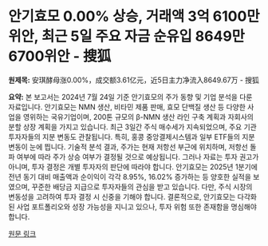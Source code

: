 # 안기효모 0.00% 상승, 거래액 3억 6100만 위안, 최근 5일 주요 자금 순유입 8649만 6700위안 - 搜狐

**원제목:** 安琪酵母涨0.00%，成交额3.61亿元，近5日主力净流入8649.67万 - 搜狐

**요약:** 본 보고서는 2024년 7월 24일 기준 안기효모의 주가 동향 및 기업 분석을 다룬 자료입니다.  안기효모는 NMN 생산, 비타민 제품 판매, 효모 단백질 생산 등 다양한 사업을 영위하는 국유기업이며,  200톤 규모의 β-NMN 생산 라인 구축 계획과 자회사의 분할 상장 계획을 가지고 있습니다.  최근 3일간 주식 매수세가 지속되었으며,  주요 기관 투자자들의 지분 변동도 관찰됩니다. 특히, 홍콩 중앙결제시스템과 일부 ETF들의 지분 변동이 눈에 띕니다.  기술적 분석 결과, 주가는 현재 저항선 부근에 위치하며, 저항선 돌파 여부에 따라 주가 상승 여부가 결정될 것으로 예상됩니다.  그러나 자료는 투자 권고가 아니며, 투자 결정은 개별 투자자의 판단에 따라야 합니다.  안기효모는 2025년 1분기에 전년 동기 대비 매출액과 순이익이 각각 8.95%, 16.02% 증가하는 등 양호한 실적을 보였으며,  꾸준한 배당금 지급으로 투자자들의 관심을 받고 있습니다.  다만,  주식 시장의 변동성을 고려하여 투자 결정 시 신중을 기해야 합니다.  결론적으로, 안기효모는 다각화된 사업 포트폴리오와 성장 가능성을 지니고 있으나, 투자 위험 또한 존재함을 명심해야 합니다.

[원문 링크](https://m.sohu.com/a/917148141_122014422)
